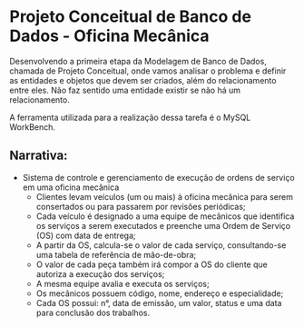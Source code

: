 # Projeto Conceitual de Banco de Dados - Oficina Mecânica
Desenvolvendo a primeira etapa da Modelagem de Banco de Dados, chamada de Projeto Conceitual, onde vamos analisar o problema e definir as entidades e objetos que devem ser criados, além do relacionamento entre eles. Não faz sentido uma entidade existir se não há um relacionamento.

A ferramenta utilizada para a realização dessa tarefa é o MySQL WorkBench.

## Narrativa:
* Sistema de controle e gerenciamento de execução de ordens de serviço em uma oficina mecânica
  - Clientes levam veículos (um ou mais) à oficina mecânica para serem consertados ou para passarem por revisões periódicas;
  - Cada veículo é designado a uma equipe de mecânicos que identifica os serviços a serem executados e preenche uma Ordem de Serviço (OS) com data de entrega;
  - A partir da OS, calcula-se o valor de cada serviço, consultando-se uma tabela de referência de mão-de-obra;
  - O valor de cada peça também irá compor a OS do cliente que autoriza a execução dos serviços;
  - A mesma equipe avalia e executa os serviços;
  - Os mecânicos possuem código, nome, endereço e especialidade;
  - Cada OS possui: n°, data de emissão, um valor, status e uma data para conclusão dos trabalhos.
